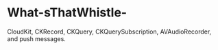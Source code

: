 # What-sThatWhistle-
CloudKit, CKRecord, CKQuery, CKQuerySubscription, AVAudioRecorder, and push messages.

